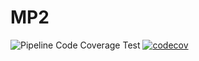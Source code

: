# MP2

![Pipeline Code Coverage Test](https://github.com/DiogoGuerra10/MP2/actions/workflows/main.yml/badge.svg)
[![codecov](https://codecov.io/gh/DiogoGuerra10/MP2/branch/dev/graph/badge.svg?token=739190de-6d3e-4b7d-a83f-b5713c97e7aa)](https://codecov.io/gh/DiogoGuerra10/MP2)
